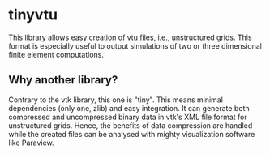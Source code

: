# tinyvtu

This library allows easy creation of [vtu files](https://docs.vtk.org/en/latest/design_documents/VTKFileFormats.html),
i.e., unstructured grids. This format is especially useful to output simulations of two or three dimensional finite
element computations.

## Why another library?

Contrary to the vtk library, this one is "tiny". This means minimal dependencies (only one, zlib) and easy integration.
It can generate both compressed and uncompressed binary data in vtk's XML file format for unstructured grids. Hence, the
benefits of data compression are handled while the created files can be analysed with mighty visualization software like
Paraview.